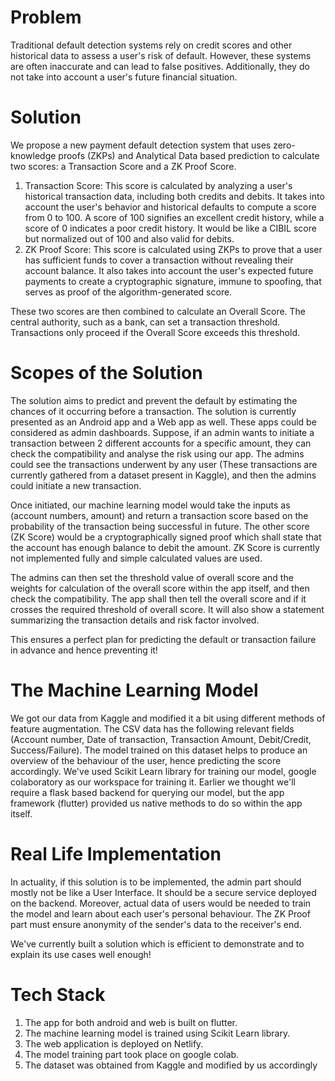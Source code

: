 # Problem
Traditional default detection systems rely on credit scores and other historical data to assess a user's risk of default. However, these systems are often inaccurate and can lead to false positives. Additionally, they do not take into account a user's future financial situation.

# Solution
We propose a new payment default detection system that uses zero-knowledge proofs (ZKPs) and Analytical Data based prediction to calculate two scores: a Transaction Score and a ZK Proof Score.

1. Transaction Score: This score is calculated by analyzing a user's historical transaction data, including both credits and debits. It takes into account the user's behavior and historical defaults to compute a score from 0 to 100. A score of 100 signifies an excellent credit history, while a score of 0 indicates a poor credit history. It would be like a CIBIL score but normalized out of 100 and also valid for debits.
2. ZK Proof Score: This score is calculated using ZKPs to prove that a user has sufficient funds to cover a transaction without revealing their account balance. It also takes into account the user's expected future payments to create a cryptographic signature, immune to spoofing, that serves as proof of the algorithm-generated score.

These two scores are then combined to calculate an Overall Score. The central authority, such as a bank, can set a transaction threshold. Transactions only proceed if the Overall Score exceeds this threshold.

# Scopes of the Solution
The solution aims to predict and prevent the default by estimating the chances of it occurring before a transaction. The solution is currently presented as an Android app and a Web app as well. These apps could be considered as admin dashboards. Suppose, if an admin wants to initiate a transaction between 2 different accounts for a specific amount, they can check the compatibility and analyse the risk using our app. The admins could see the transactions underwent by any user (These transactions are currently gathered from a dataset present in Kaggle), and then the admins could initiate a new transaction.

Once initiated, our machine learning model would take the inputs as (account numbers, amount) and return a transaction score based on the probability of the transaction being successful in future. The other score (ZK Score) would be a cryptographically signed proof which shall state that the account has enough balance to debit the amount. ZK Score is currently not implemented fully and simple calculated values are used. 

The admins can then set the threshold value of overall score and the weights for calculation of the overall score within the app itself, and then check the compatibility. The app shall then tell the overall score and if it crosses the required threshold of overall score. It will also show a statement summarizing the transaction details and risk factor involved.

This ensures a perfect plan for predicting the default or transaction failure in advance and hence preventing it!

# The Machine Learning Model
We got our data from Kaggle and modified it a bit using different methods of feature augmentation. The CSV data has the following relevant fields (Account number, Date of transaction, Transaction Amount, Debit/Credit, Success/Failure). The model trained on this dataset helps to produce an overview of the behaviour of the user, hence predicting the score accordingly. We've used Scikit Learn library for training our model, google colaboratory as our workspace for training it. Earlier we thought we'll require a flask based backend for querying our model, but the app framework (flutter) provided us native methods to do so within the app itself. 

# Real Life Implementation
In actuality, if this solution is to be implemented, the admin part should mostly not be like a User Interface. It should be a secure service deployed on the backend. Moreover, actual data of users would be needed to train the model and learn about each user's personal behaviour. The ZK Proof part must ensure anonymity of the sender's data to the receiver's end.

We've currently built a solution which is efficient to demonstrate and to explain its use cases well enough!

# Tech Stack
1. The app for both android and web is built on flutter.
2. The machine learning model is trained using Scikit Learn library.
3. The web application is deployed on Netlify.
4. The model training part took place on google colab.
5. The dataset was obtained from Kaggle and modified by us accordingly